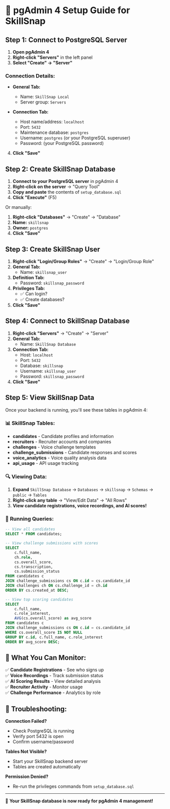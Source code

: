 # 🐘 pgAdmin 4 Setup Guide for SkillSnap

## Step 1: Connect to PostgreSQL Server

1. **Open pgAdmin 4**
2. **Right-click "Servers"** in the left panel
3. **Select "Create" → "Server"**

### Connection Details:
- **General Tab:**
  - Name: `SkillSnap Local`
  - Server group: `Servers`

- **Connection Tab:**
  - Host name/address: `localhost`
  - Port: `5432`
  - Maintenance database: `postgres`
  - Username: `postgres` (or your PostgreSQL superuser)
  - Password: (your PostgreSQL password)

4. **Click "Save"**

## Step 2: Create SkillSnap Database

1. **Connect to your PostgreSQL server** in pgAdmin 4
2. **Right-click on the server** → "Query Tool"
3. **Copy and paste** the contents of `setup_database.sql`
4. **Click "Execute"** (F5)

Or manually:
1. **Right-click "Databases"** → "Create" → "Database"
2. **Name:** `skillsnap`
3. **Owner:** `postgres`
4. **Click "Save"**

## Step 3: Create SkillSnap User

1. **Right-click "Login/Group Roles"** → "Create" → "Login/Group Role"
2. **General Tab:**
   - Name: `skillsnap_user`
3. **Definition Tab:**
   - Password: `skillsnap_password`
4. **Privileges Tab:**
   - ✅ Can login?
   - ✅ Create databases?
5. **Click "Save"**

## Step 4: Connect to SkillSnap Database

1. **Right-click "Servers"** → "Create" → "Server"
2. **General Tab:**
   - Name: `SkillSnap Database`
3. **Connection Tab:**
   - Host: `localhost`
   - Port: `5432`
   - Database: `skillsnap`
   - Username: `skillsnap_user`
   - Password: `skillsnap_password`
4. **Click "Save"**

## Step 5: View SkillSnap Data

Once your backend is running, you'll see these tables in pgAdmin 4:

### 📊 **SkillSnap Tables:**
- **candidates** - Candidate profiles and information
- **recruiters** - Recruiter accounts and companies  
- **challenges** - Voice challenge templates
- **challenge_submissions** - Candidate responses and scores
- **voice_analytics** - Voice quality analysis data
- **api_usage** - API usage tracking

### 🔍 **Viewing Data:**
1. **Expand** `SkillSnap Database` → `Databases` → `skillsnap` → `Schemas` → `public` → `Tables`
2. **Right-click any table** → "View/Edit Data" → "All Rows"
3. **View candidate registrations, voice recordings, and AI scores!**

### 📝 **Running Queries:**
```sql
-- View all candidates
SELECT * FROM candidates;

-- View challenge submissions with scores
SELECT 
    c.full_name,
    ch.role,
    cs.overall_score,
    cs.transcription,
    cs.submission_status
FROM candidates c
JOIN challenge_submissions cs ON c.id = cs.candidate_id
JOIN challenges ch ON cs.challenge_id = ch.id
ORDER BY cs.created_at DESC;

-- View top scoring candidates
SELECT 
    c.full_name,
    c.role_interest,
    AVG(cs.overall_score) as avg_score
FROM candidates c
JOIN challenge_submissions cs ON c.id = cs.candidate_id
WHERE cs.overall_score IS NOT NULL
GROUP BY c.id, c.full_name, c.role_interest
ORDER BY avg_score DESC;
```

## 🎯 **What You Can Monitor:**

✅ **Candidate Registrations** - See who signs up  
✅ **Voice Recordings** - Track submission status  
✅ **AI Scoring Results** - View detailed analysis  
✅ **Recruiter Activity** - Monitor usage  
✅ **Challenge Performance** - Analytics by role  

## 🔧 **Troubleshooting:**

**Connection Failed?**
- Check PostgreSQL is running
- Verify port 5432 is open
- Confirm username/password

**Tables Not Visible?**
- Start your SkillSnap backend server
- Tables are created automatically

**Permission Denied?**
- Re-run the privileges commands from `setup_database.sql`

---

🎉 **Your SkillSnap database is now ready for pgAdmin 4 management!** 